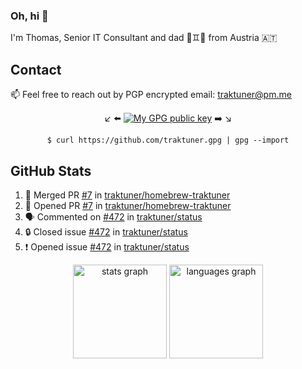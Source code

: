 ### Oh, hi 👋

I'm Thomas, Senior IT Consultant and dad 👶♊️👶 from Austria 🇦🇹

<!--
**traktuner/traktuner** is a ✨ _special_ ✨ repository because its `README.md` (this file) appears on your GitHub profile.

Here are some ideas to get you started:

- 🔭 I’m currently working on ...
- 🌱 I’m currently learning ...
- 👯 I’m looking to collaborate on ...
- 🤔 I’m looking for help with ...
- 💬 Ask me about ...
- 📫 How to reach me: ...
- 😄 Pronouns: ...
- ⚡ Fun fact: ...
-->

## Contact
📫 Feel free to reach out by PGP encrypted email:
traktuner@pm.me

<div align="center" markdown="1">

↙️ ⬅️ [![My GPG public key](https://img.shields.io/badge/PGP%20public%20key-6D4AFF?style=for-the-badge)](https://github.com/traktuner.gpg) ➡️ ↘️

```shell
$ curl https://github.com/traktuner.gpg | gpg --import
```

</div>

## GitHub Stats
<!--START_SECTION:activity-->
1. 🎉 Merged PR [#7](https://github.com/traktuner/homebrew-traktuner/pull/7) in [traktuner/homebrew-traktuner](https://github.com/traktuner/homebrew-traktuner)
2. 💪 Opened PR [#7](https://github.com/traktuner/homebrew-traktuner/pull/7) in [traktuner/homebrew-traktuner](https://github.com/traktuner/homebrew-traktuner)
3. 🗣 Commented on [#472](https://github.com/traktuner/status/issues/472#issuecomment-2526899326) in [traktuner/status](https://github.com/traktuner/status)
4. 🔒 Closed issue [#472](https://github.com/traktuner/status/issues/472) in [traktuner/status](https://github.com/traktuner/status)
5. ❗ Opened issue [#472](https://github.com/traktuner/status/issues/472) in [traktuner/status](https://github.com/traktuner/status)
<!--END_SECTION:activity-->

<div align="center">
  <img src="https://github-readme-stats.vercel.app/api?username=traktuner&hide_title=false&hide_rank=false&show_icons=true&include_all_commits=true&count_private=true&disable_animations=false&theme=dracula&locale=en&hide_border=false&order=1" height="150" alt="stats graph"  />
  <img src="https://github-readme-stats.vercel.app/api/top-langs?username=traktuner&locale=en&hide_title=false&layout=compact&card_width=320&langs_count=5&theme=dracula&hide_border=false&order=2" height="150" alt="languages graph"  />
</div>
